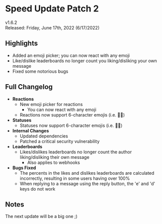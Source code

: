 # Speed Update Patch 2

v1.6.2  
Released: Friday, June 17th, 2022 (6/17/2022)

## Highlights

- Added an emoji picker; you can now react with any emoji
- Like/dislike leaderboards no longer count you liking/disliking your own message
- Fixed some notorious bugs

## Full Changelog

- **Reactions**
  - New emoji picker for reactions
    - You can now react with any emoji
  - Reactions now support 6-character emojis (i.e. 🏳️‍🌈)
- **Statuses**
  - Statuses now support 6-character emojis (i.e. 🏳️‍🌈)
- **Internal Changes**
  - Updated dependencies
  - Patched a critical security vulnerability
- **Leaderboards**
  - Likes/dislikes leaderboards no longer count the author liking/disliking their own message
    - Also applies to webhooks
- **Bugs Fixed**
  - The percents in the likes and dislikes leaderboards are calculated incorrectly, resulting in some users having over 100%
  - When replying to a message using the reply button, the 'e' and 'd' keys do not work

## Notes

The next update will be a big one ;)

